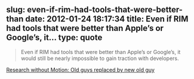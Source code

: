 slug: even-if-rim-had-tools-that-were-better-than
date: 2012-01-24 18:17:34
title: Even if RIM had tools that were better than Apple’s or Google’s, it...
type: quote
---

> Even if RIM had tools that were better than Apple’s or Google’s, it would still be nearly impossible to gain traction with developers.

[Research without Motion: Old guys replaced by new old guy](http://www.bgr.com/2012/01/23/research-without-motion-old-guys-replaced-by-new-old-guy/)
